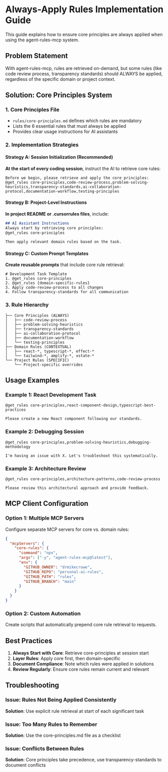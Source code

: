 # Always-Apply Rules Implementation Guide

This guide explains how to ensure core principles are always applied when using the agent-rules-mcp system.

## Problem Statement

With agent-rules-mcp, rules are retrieved on-demand, but some rules (like code review process, transparency standards) should ALWAYS be applied, regardless of the specific domain or project context.

## Solution: Core Principles System

### 1. Core Principles File

- `rules/core-principles.md` defines which rules are mandatory
- Lists the 6 essential rules that must always be applied
- Provides clear usage instructions for AI assistants

### 2. Implementation Strategies

#### Strategy A: Session Initialization (Recommended)

**At the start of every coding session**, instruct the AI to retrieve core rules:

```
Before we begin, please retrieve and apply the core principles:
@get_rules core-principles,code-review-process,problem-solving-heuristics,transparency-standards,ai-collaboration-protocol,documentation-workflow,testing-principles
```

#### Strategy B: Project-Level Instructions

**In project README or .cursorrules files**, include:

```markdown
## AI Assistant Instructions
Always start by retrieving core principles:
@get_rules core-principles

Then apply relevant domain rules based on the task.
```

#### Strategy C: Custom Prompt Templates

**Create reusable prompts** that include core rule retrieval:

```
# Development Task Template
1. @get_rules core-principles
2. @get_rules {domain-specific-rules}
3. Apply code-review-process to all changes
4. Follow transparency-standards for all communication
```

### 3. Rule Hierarchy

```
├── Core Principles (ALWAYS)
│   ├── code-review-process
│   ├── problem-solving-heuristics  
│   ├── transparency-standards
│   ├── ai-collaboration-protocol
│   ├── documentation-workflow
│   └── testing-principles
├── Domain Rules (CONTEXTUAL)
│   ├── react-*, typescript-*, effect-*
│   └── tailwind-*, amplify-*, xstate-*
└── Project Rules (SPECIFIC)
    └── Project-specific overrides
```

## Usage Examples

### Example 1: React Development Task

```
@get_rules core-principles,react-component-design,typescript-best-practices

Please create a new React component following our standards.
```

### Example 2: Debugging Session

```
@get_rules core-principles,problem-solving-heuristics,debugging-methodology

I'm having an issue with X. Let's troubleshoot this systematically.
```

### Example 3: Architecture Review

```
@get_rules core-principles,architecture-patterns,code-review-process

Please review this architectural approach and provide feedback.
```

## MCP Client Configuration

### Option 1: Multiple MCP Servers

Configure separate MCP servers for core vs. domain rules:

```json
{
  "mcpServers": {
    "core-rules": {
      "command": "npx",
      "args": ["-y", "agent-rules-mcp@latest"],
      "env": {
        "GITHUB_OWNER": "drmikecrowe",
        "GITHUB_REPO": "personal-ai-rules", 
        "GITHUB_PATH": "rules",
        "GITHUB_BRANCH": "main"
      }
    }
  }
}
```

### Option 2: Custom Automation

Create scripts that automatically prepend core rule retrieval to requests.

## Best Practices

1. **Always Start with Core**: Retrieve core-principles at session start
2. **Layer Rules**: Apply core first, then domain-specific
3. **Document Compliance**: Note which rules were applied in solutions
4. **Review Regularly**: Ensure core rules remain current and relevant

## Troubleshooting

### Issue: Rules Not Being Applied Consistently

**Solution**: Use explicit rule retrieval at start of each significant task

### Issue: Too Many Rules to Remember

**Solution**: Use the core-principles.md file as a checklist

### Issue: Conflicts Between Rules

**Solution**: Core principles take precedence, use transparency-standards to document conflicts

